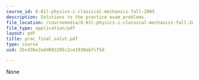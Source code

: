 ```yaml
---
course_id: 8-01l-physics-i-classical-mechanics-fall-2005
description: Solutions to the practice exam problems.
file_location: /coursemedia/8-01l-physics-i-classical-mechanics-fall-2005/2bcd3be2add092205c2ce1930ab7cf5d_prac_final_solut.pdf
file_type: application/pdf
layout: pdf
title: prac_final_solut.pdf
type: course
uid: 2bcd3be2add092205c2ce1930ab7cf5d

---
```

None